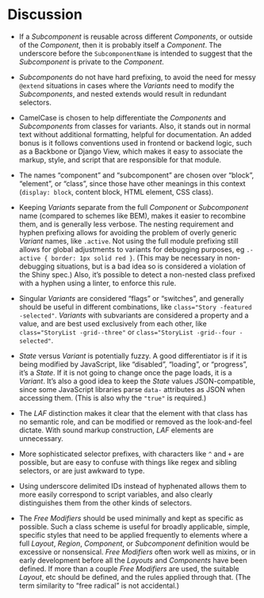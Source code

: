 # Discussion

* If a *Subcomponent* is reusable across different *Components*, or outside of
  the *Component*, then it is probably itself a *Component*. The underscore
  before the `SubcomponentName` is intended to suggest that the *Subcomponent*
  is private to the *Component*.

* *Subcomponents* do not have hard prefixing, to avoid the need for messy
  `@extend` situations in cases where the *Variants* need to modify the
  *Subcomponents*, and nested extends would result in redundant selectors.

* CamelCase is chosen to help differentiate the *Components* and
  *Subcomponents* from classes for variants. Also, it stands out in normal
  text without additional formatting, helpful for documentation. An added
  bonus is it follows conventions used in frontend or backend logic, such as a
  Backbone or Django View, which makes it easy to associate the markup, style,
  and script that are responsible for that module.

* The names “component” and “subcomponent” are chosen over “block”, “element”,
  or “class”, since those have other meanings in this context (`display: block`,
  content block, HTML element, CSS class).

* Keeping *Variants* separate from the full *Component* or *Subcomponent* name
  (compared to schemes like BEM), makes it easier to recombine them, and is
  generally less verbose. The nesting requirement and hyphen prefixing allows
  for avoiding the problem of overly generic *Variant* names, like `.active`.
  Not using the full module prefixing still allows for global adjustments to
  variants for debugging purposes, eg `.-active { border: 1px solid red }`.
  (This may be necessary in non-debugging situations, but is a bad idea so is
  considered a violation of the Shiny spec.) Also, it’s possible to detect a
  non-nested class prefixed with a hyphen using a linter, to enforce this rule.

* Singular *Variants* are considered “flags” or “switches”, and generally
  should be useful in different combinations, like
  `class="Story -featured -selected"`. *Variants* with subvariants are
  considered a property and a value, and are best used exclusively from each
  other, like `class="StoryList -grid--three"` or
  `class="StoryList -grid--four -selected"`.

* *State* versus *Variant* is potentially fuzzy. A good differentiator is if
  it is being modified by JavaScript, like “disabled”, “loading”, or
  “progress”, it’s a *State*. If it is not going to change once the page
  loads, it is a *Variant*. It’s also a good idea to keep the *State* values
  JSON-compatible, since some JavaScript libraries parse `data-` attributes as
  JSON when accessing them. (This is also why the `"true"` is required.)

* The *LAF* distinction makes it clear that the element with that class has
  no semantic role, and can be modified or removed as the look-and-feel
  dictate. With sound markup construction, *LAF* elements are unnecessary.
  
* More sophisticated selector prefixes, with characters like `^` and `+` are
  possible, but are easy to confuse with things like regex and sibling
  selectors, or are just awkward to type.

* Using underscore delimited IDs instead of hyphenated allows them to more
  easily correspond to script variables, and also clearly distinguishes them
  from the other kinds of selectors.

* The *Free Modifiers* should be used minimally and kept as specific as
  possible. Such a class scheme is useful for broadly applicable, simple,
  specific styles that need to be applied frequently to elements where a full
  *Layout*, *Region*, *Component*, or *Subcomponent* definition would be
  excessive or nonsensical. *Free Modifiers* often work well as mixins, or in
  early development before all the *Layouts* and *Components* have been defined.
  If more than a couple *Free Modifiers* are used, the suitable *Layout*, etc
  should be defined, and the rules applied through that. (The term similarity to
  “free radical” is not accidental.)


